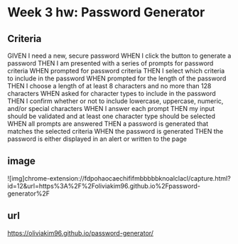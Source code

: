 # Week 3 hw: Password Generator 
## Criteria
GIVEN I need a new, secure password
WHEN I click the button to generate a password
THEN I am presented with a series of prompts for password criteria
WHEN prompted for password criteria
THEN I select which criteria to include in the password
WHEN prompted for the length of the password
THEN I choose a length of at least 8 characters and no more than 128 characters
WHEN asked for character types to include in the password
THEN I confirm whether or not to include lowercase, uppercase, numeric, and/or special characters
WHEN I answer each prompt
THEN my input should be validated and at least one character type should be selected
WHEN all prompts are answered
THEN a password is generated that matches the selected criteria
WHEN the password is generated
THEN the password is either displayed in an alert or written to the page 
## image
![img]chrome-extension://fdpohaocaechififmbbbbbknoalclacl/capture.html?id=12&url=https%3A%2F%2Foliviakim96.github.io%2Fpassword-generator%2F
## url
https://oliviakim96.github.io/password-generator/
